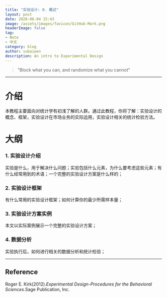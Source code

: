 ```yaml
---
title: "实验设计: 0. 概述"
layout: post
date: 2020-06-04 15:43
image: /assets/images/favicon/GitHub-Mark.png
headerImage: false
tag:
- Note
- 中文
category: blog
author: subaiwen
description: An intro to Experimental Design
---
```


> "Block what you can, and randomize what you cannot"

---
# 介绍
本教程主要面向对统计学有初浅了解的人群。通过此教程，你将了解：实验设计的概念、框架，实验设计在市场业务的实际运用，实验设计相关的统计检验方法。

# 大纲
### 1. 实验设计介绍
实验是什么，用于解决什么问题；实验包括什么元素，为什么要考虑这些元素；有什么经常用到的术语；一个完整的实验设计方案是什么样的；

### 2. 实验设计框架
有什么常用的实验设计框架；如何计算你的最少所需样本量；

### 3. 实验设计方案实例
本文以实际案例展示一个完整的实验设计方案；

### 4. 数据分析
实验执行后，如何进行相关的数据分析和统计检验；


---
## Reference
Roger E. Kirk(2012).*Experimental Design-Procedures for the Behavioral Sciences*.Sage Publication, Inc.


